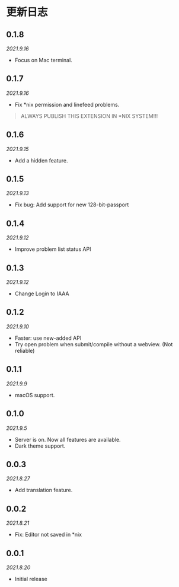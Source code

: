 # 更新日志

## 0.1.8
*2021.9.16*
- Focus on Mac terminal.

## 0.1.7
*2021.9.16*
- Fix *nix permission and linefeed problems.

> ALWAYS PUBLISH THIS EXTENSION IN *NIX SYSTEM!!!

## 0.1.6
*2021.9.15*
- Add a hidden feature.

## 0.1.5
*2021.9.13*
- Fix bug: Add support for new 128-bit-passport

## 0.1.4
*2021.9.12*
- Improve problem list status API

## 0.1.3
*2021.9.12*
- Change Login to IAAA

## 0.1.2
*2021.9.10*
- Faster: use new-added API
- Try open problem when submit/compile without a webview. (Not reliable)

## 0.1.1
*2021.9.9*
- macOS support.

## 0.1.0
*2021.9.5*
- Server is on. Now all features are available.
- Dark theme support.

## 0.0.3
*2021.8.27*
- Add translation feature.

## 0.0.2
*2021.8.21*
- Fix: Editor not saved in *nix

## 0.0.1
*2021.8.20*

- Initial release